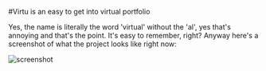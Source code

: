 #Virtu is an easy to get into virtual portfolio

Yes, the name is literally the word 'virtual' without the 'al', yes that's annoying and that's the point. It's easy to remember, right?
Anyway here's a screenshot of what the project looks like right now:

![screenshot](https://github.com/LubomirPacheliev/playground/blob/master/demo.png)
